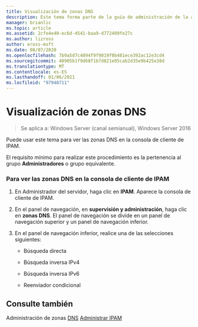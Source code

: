 ```yaml
---
title: Visualización de zonas DNS
description: Este tema forma parte de la guía de administración de la administración de direcciones IP (IPAM) en Windows Server 2016.
manager: brianlic
ms.topic: article
ms.assetid: 2cfe4e40-ec6d-4541-baa9-d772409fe27c
ms.author: lizross
author: eross-msft
ms.date: 08/07/2020
ms.openlocfilehash: 7b9a5d7c4894f9f9019f0b481ece392ac12e3cd4
ms.sourcegitcommit: 40905b1f9d68f1b7d821e05cab2d35e9b425e38d
ms.translationtype: MT
ms.contentlocale: es-ES
ms.lasthandoff: 01/06/2021
ms.locfileid: "97948711"
---
```

# <a name="view-dns-zones"></a>Visualización de zonas DNS

>Se aplica a: Windows Server (canal semianual), Windows Server 2016

Puede usar este tema para ver las zonas DNS en la consola de cliente de IPAM.

El requisito mínimo para realizar este procedimiento es la pertenencia al grupo **Administradores** o grupo equivalente.

### <a name="to-view-dns-zones-in-the-ipam-client-console"></a>Para ver las zonas DNS en la consola de cliente de IPAM

1.  En Administrador del servidor, haga clic en  **IPAM**. Aparece la consola de cliente de IPAM.

2.  En el panel de navegación, en **supervisión y administración**, haga clic en **zonas DNS**.  El panel de navegación se divide en un panel de navegación superior y un panel de navegación inferior.

3.  En el panel de navegación inferior, realice una de las selecciones siguientes:

    -   Búsqueda directa

    -   Búsqueda inversa IPv4

    -   Búsqueda inversa IPv6

    -   Reenviador condicional

## <a name="see-also"></a>Consulte también
Administración de zonas [DNS](DNS-Zone-Management.md) 
 [Administrar IPAM](Manage-IPAM.md)



